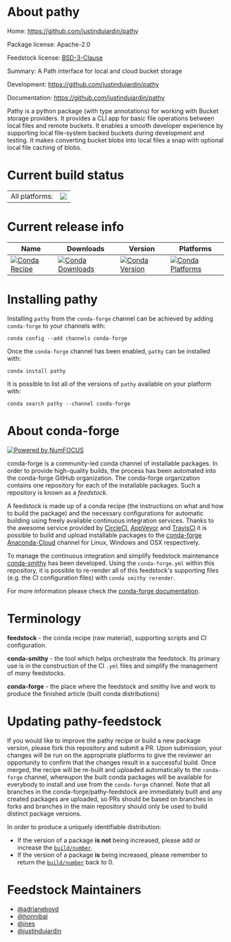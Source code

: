 About pathy
===========

Home: https://github.com/justindujardin/pathy

Package license: Apache-2.0

Feedstock license: [BSD-3-Clause](https://github.com/conda-forge/pathy-feedstock/blob/master/LICENSE.txt)

Summary: A Path interface for local and cloud bucket storage

Development: https://github.com/justindujardin/pathy

Documentation: https://github.com/justindujardin/pathy

Pathy is a python package (with type annotations) for working with Bucket
storage providers. It provides a CLI app for basic file operations between
local files and remote buckets. It enables a smooth developer experience by
supporting local file-system backed buckets during development and testing.
It makes converting bucket blobs into local files a snap with optional
local file caching of blobs.


Current build status
====================


<table><tr><td>All platforms:</td>
    <td>
      <a href="https://dev.azure.com/conda-forge/feedstock-builds/_build/latest?definitionId=11765&branchName=master">
        <img src="https://dev.azure.com/conda-forge/feedstock-builds/_apis/build/status/pathy-feedstock?branchName=master">
      </a>
    </td>
  </tr>
</table>

Current release info
====================

| Name | Downloads | Version | Platforms |
| --- | --- | --- | --- |
| [![Conda Recipe](https://img.shields.io/badge/recipe-pathy-green.svg)](https://anaconda.org/conda-forge/pathy) | [![Conda Downloads](https://img.shields.io/conda/dn/conda-forge/pathy.svg)](https://anaconda.org/conda-forge/pathy) | [![Conda Version](https://img.shields.io/conda/vn/conda-forge/pathy.svg)](https://anaconda.org/conda-forge/pathy) | [![Conda Platforms](https://img.shields.io/conda/pn/conda-forge/pathy.svg)](https://anaconda.org/conda-forge/pathy) |

Installing pathy
================

Installing `pathy` from the `conda-forge` channel can be achieved by adding `conda-forge` to your channels with:

```
conda config --add channels conda-forge
```

Once the `conda-forge` channel has been enabled, `pathy` can be installed with:

```
conda install pathy
```

It is possible to list all of the versions of `pathy` available on your platform with:

```
conda search pathy --channel conda-forge
```


About conda-forge
=================

[![Powered by NumFOCUS](https://img.shields.io/badge/powered%20by-NumFOCUS-orange.svg?style=flat&colorA=E1523D&colorB=007D8A)](http://numfocus.org)

conda-forge is a community-led conda channel of installable packages.
In order to provide high-quality builds, the process has been automated into the
conda-forge GitHub organization. The conda-forge organization contains one repository
for each of the installable packages. Such a repository is known as a *feedstock*.

A feedstock is made up of a conda recipe (the instructions on what and how to build
the package) and the necessary configurations for automatic building using freely
available continuous integration services. Thanks to the awesome service provided by
[CircleCI](https://circleci.com/), [AppVeyor](https://www.appveyor.com/)
and [TravisCI](https://travis-ci.com/) it is possible to build and upload installable
packages to the [conda-forge](https://anaconda.org/conda-forge)
[Anaconda-Cloud](https://anaconda.org/) channel for Linux, Windows and OSX respectively.

To manage the continuous integration and simplify feedstock maintenance
[conda-smithy](https://github.com/conda-forge/conda-smithy) has been developed.
Using the ``conda-forge.yml`` within this repository, it is possible to re-render all of
this feedstock's supporting files (e.g. the CI configuration files) with ``conda smithy rerender``.

For more information please check the [conda-forge documentation](https://conda-forge.org/docs/).

Terminology
===========

**feedstock** - the conda recipe (raw material), supporting scripts and CI configuration.

**conda-smithy** - the tool which helps orchestrate the feedstock.
                   Its primary use is in the construction of the CI ``.yml`` files
                   and simplify the management of *many* feedstocks.

**conda-forge** - the place where the feedstock and smithy live and work to
                  produce the finished article (built conda distributions)


Updating pathy-feedstock
========================

If you would like to improve the pathy recipe or build a new
package version, please fork this repository and submit a PR. Upon submission,
your changes will be run on the appropriate platforms to give the reviewer an
opportunity to confirm that the changes result in a successful build. Once
merged, the recipe will be re-built and uploaded automatically to the
`conda-forge` channel, whereupon the built conda packages will be available for
everybody to install and use from the `conda-forge` channel.
Note that all branches in the conda-forge/pathy-feedstock are
immediately built and any created packages are uploaded, so PRs should be based
on branches in forks and branches in the main repository should only be used to
build distinct package versions.

In order to produce a uniquely identifiable distribution:
 * If the version of a package **is not** being increased, please add or increase
   the [``build/number``](https://conda.io/docs/user-guide/tasks/build-packages/define-metadata.html#build-number-and-string).
 * If the version of a package **is** being increased, please remember to return
   the [``build/number``](https://conda.io/docs/user-guide/tasks/build-packages/define-metadata.html#build-number-and-string)
   back to 0.

Feedstock Maintainers
=====================

* [@adrianeboyd](https://github.com/adrianeboyd/)
* [@honnibal](https://github.com/honnibal/)
* [@ines](https://github.com/ines/)
* [@justindujardin](https://github.com/justindujardin/)

